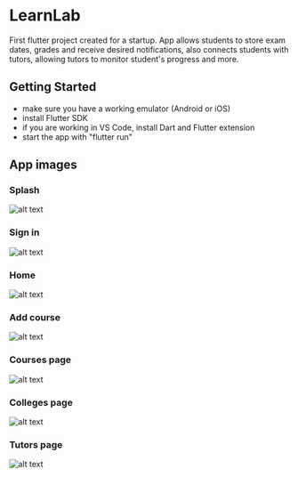 # LearnLab

First flutter project created for a startup. App allows students to store exam dates, grades and receive desired notifications, also connects students with tutors, allowing tutors to monitor student's progress and more.

## Getting Started

- make sure you have a working emulator (Android or iOS)
- install Flutter SDK
- if you are working in VS Code, install Dart and Flutter extension
- start the app with "flutter run"

## App images

### Splash
![alt text](https://github.com/Stulcy/LearnLab/blob/main/README_images/Splash.png?raw=true)

### Sign in
![alt text](https://github.com/Stulcy/LearnLab/blob/main/README_images/sign_in.png?raw=true)

### Home
![alt text](https://github.com/Stulcy/LearnLab/blob/main/README_images/Home.png?raw=true)

### Add course
![alt text](https://github.com/Stulcy/LearnLab/blob/main/README_images/add_course.png?raw=true)

### Courses page
![alt text](https://github.com/Stulcy/LearnLab/blob/main/README_images/courses.png?raw=true)

### Colleges page
![alt text](https://github.com/Stulcy/LearnLab/blob/main/README_images/colleges.png?raw=true)

### Tutors page
![alt text](https://github.com/Stulcy/LearnLab/blob/main/README_images/tutors.png?raw=true)


